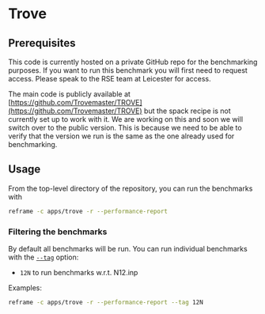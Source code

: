 # Trove

## Prerequisites

This code is currently hosted on a private GitHub repo for the benchmarking purposes. If you want to run this benchmark you will
first need to request access. Please speak to the RSE team at Leicester for access.

The main code is publicly available at [https://github.com/Trovemaster/TROVE](https://github.com/Trovemaster/TROVE) but the
spack recipe is not currently set up to work with it. We are working on this and soon we will switch over to the public version.
This is because we need to be able to verify that the version we run is the same as the one already used for benchmarking.

## Usage

From the top-level directory of the repository, you can run the benchmarks with

```sh
reframe -c apps/trove -r --performance-report
```

### Filtering the benchmarks

By default all benchmarks will be run. You can run individual benchmarks with the
[`--tag`](https://reframe-hpc.readthedocs.io/en/stable/manpage.html#cmdoption-0) option:

* `12N` to run benchmarks w.r.t. N12.inp

Examples:

```sh
reframe -c apps/trove -r --performance-report --tag 12N
```
